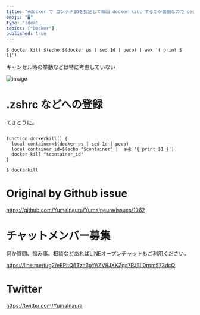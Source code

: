```yaml
---
title: "#docker で コンテナIDを指定して毎回 docker kill するのが面倒なので peco を使ってインタラクティブに削除できるよ"
emoji: "🖥"
type: "idea"
topics: ["Docker"]
published: true
---
```


```
$ docker kill $(echo $(docker ps | sed 1d | peco) | awk '{ print $ 1}')
```

キャンセル時の挙動などは特に考慮していない

![image](https://user-images.githubusercontent.com/13635059/55522607-98df6e80-56c0-11e9-9d86-dc74dd7828e5.png)

# .zshrc などへの登録

てきとうに。

```

function dockerkill() {
  local container=$(docker ps | sed 1d | peco)
  local container_id=$(echo "$container" |  awk '{ print $1 }')
  docker kill "$container_id"
}

```

```
$ dockerkill
```

# Original by Github issue

https://github.com/YumaInaura/YumaInaura/issues/1062








<!-- Update From Qiita API -->

# チャットメンバー募集


何か質問、悩み事、相談などあればLINEオープンチャットもご利用ください。

https://line.me/ti/g2/eEPltQ6Tzh3pYAZV8JXKZqc7PJ6L0rpm573dcQ





# Twitter


https://twitter.com/YumaInaura


<!-- Update From Qiita API -->


